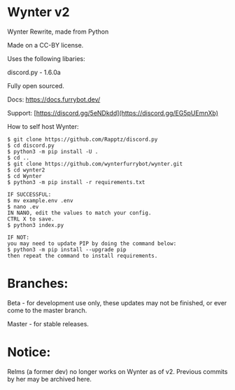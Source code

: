 # Wynter v2
Wynter Rewrite, made from Python

Made on a CC-BY license.

Uses the following libaries: 

discord.py - 1.6.0a

Fully open sourced.

Docs: https://docs.furrybot.dev/

Support: [https://discord.gg/5eNDkdd](https://discord.gg/EG5pUEmnXb)

How to self host Wynter: 
```
$ git clone https://github.com/Rapptz/discord.py
$ cd discord.py
$ python3 -m pip install -U .
$ cd ..
$ git clone https://github.com/wynterfurrybot/wynter.git
$ cd wynter2
$ cd Wynter
$ python3 -m pip install -r requirements.txt 

IF SUCCESSFUL:
$ mv example.env .env
$ nano .ev
IN NANO, edit the values to match your config.
CTRL X to save.
$ python3 index.py

IF NOT: 
you may need to update PIP by doing the command below:
$ python3 -m pip install --upgrade pip
then repeat the command to install requirements.
```

# Branches:

Beta - for development use only, these updates may not be finished, or ever come to the master branch.

Master - for stable releases.

# Notice:

Relms (a former dev) no longer works on Wynter as of v2. Previous commits by her may be archived here.

